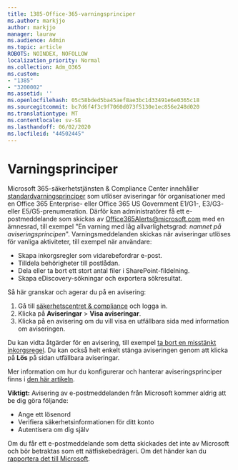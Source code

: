 ```yaml
---
title: 1385-Office-365-varningsprinciper
ms.author: markjjo
author: markjjo
manager: lauraw
ms.audience: Admin
ms.topic: article
ROBOTS: NOINDEX, NOFOLLOW
localization_priority: Normal
ms.collection: Adm_O365
ms.custom:
- "1385"
- "3200002"
ms.assetid: ''
ms.openlocfilehash: 05c58bded5ba45aef8ae3bc1d33491e6e0365c18
ms.sourcegitcommit: bc7d6f4f3c9f7060d073f5130e1ec856e248d020
ms.translationtype: MT
ms.contentlocale: sv-SE
ms.lasthandoff: 06/02/2020
ms.locfileid: "44502445"
---
```

# <a name="alert-policies"></a>Varningsprinciper

Microsoft 365-säkerhetstjänsten & Compliance Center innehåller [standardvarningsprinciper](https://docs.microsoft.com/microsoft-365/compliance/alert-policies#default-alert-policies) som utlöser aviseringar för organisationer med en Office 365 Enterprise- eller Office 365 US Government E1/G1-, E3/G3- eller E5/G5-prenumeration. Därför kan administratörer få ett e-postmeddelande som skickas av Office365Alerts@microsoft.com med en ämnesrad, till exempel "En varning med låg allvarlighetsgrad: *namnet på aviseringsprincipen*". Varningsmeddelanden skickas när aviseringar utlöses för vanliga aktiviteter, till exempel när användare:

- Skapa inkorgsregler som vidarebefordrar e-post.
- Tilldela behörigheter till postlådan.
- Dela eller ta bort ett stort antal filer i SharePoint-fildelning.
- Skapa eDiscovery-sökningar och exportera sökresultat.

Så här granskar och agerar du på en avisering:

1. Gå till [säkerhetscentret & compliance](https://protection.office.com) och logga in.
2. Klicka på **Aviseringar**  >  **Visa aviseringar**.
3. Klicka på en avisering om du vill visa en utfällbara sida med information om aviseringen.

Du kan vidta åtgärder för en avisering, till exempel [ta bort en misstänkt inkorgsregel](https://docs.microsoft.com/microsoft-365/security/office-365-security/responding-to-a-compromised-email-account). Du kan också helt enkelt stänga aviseringen genom att klicka på **Lös** på sidan utfällbara aviseringar.

Mer information om hur du konfigurerar och hanterar aviseringsprinciper finns i [den här artikeln](https://docs.microsoft.com/microsoft-365/compliance/alert-policies).

**Viktigt:** Avisering av e-postmeddelanden från Microsoft kommer aldrig att be dig göra följande:

- Ange ett lösenord
- Verifiera säkerhetsinformationen för ditt konto
- Autentisera om dig själv

Om du får ett e-postmeddelande som detta skickades det inte av Microsoft och bör betraktas som ett nätfiskebedrägeri. Om det händer kan du [rapportera det till Microsoft](https://docs.microsoft.com/microsoft-365/security/office-365-security/report-junk-email-and-phishing-scams-in-outlook-on-the-web-eop).